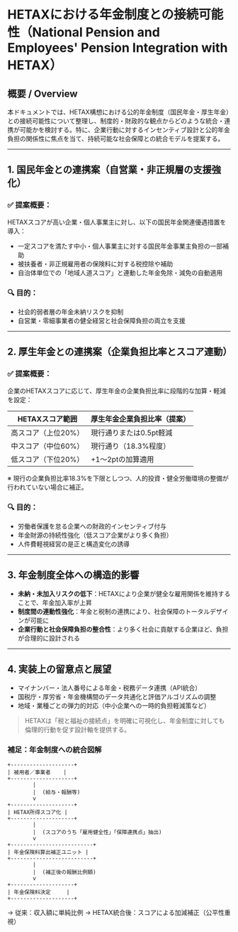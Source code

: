 # HETAXにおける年金制度との接続可能性（National Pension and Employees' Pension Integration with HETAX）

## 概要 / Overview

本ドキュメントでは、HETAX構想における公的年金制度（国民年金・厚生年金）との接続可能性について整理し、制度的・財政的な観点からどのような統合・連携が可能かを検討する。特に、企業行動に対するインセンティブ設計と公的年金負担の関係性に焦点を当て、持続可能な社会保障との統合モデルを提案する。

---

## 1. 国民年金との連携案（自営業・非正規層の支援強化）

### ✅ 提案概要：

HETAXスコアが高い企業・個人事業主に対し、以下の国民年金関連優遇措置を導入：

* 一定スコアを満たす中小・個人事業主に対する国民年金事業主負担の一部補助
* 被扶養者・非正規雇用者の保険料に対する税控除や補助
* 自治体単位での「地域人道スコア」と連動した年金免除・減免の自動適用

### 🔍 目的：

* 社会的弱者層の年金未納リスクを抑制
* 自営業・零細事業者の健全経営と社会保障負担の両立を支援

---

## 2. 厚生年金との連携案（企業負担比率とスコア連動）

### ✅ 提案概要：

企業のHETAXスコアに応じて、厚生年金の企業負担比率に段階的な加算・軽減を設定：

| HETAXスコア範囲  | 厚生年金企業負担比率（提案） |
| ----------- | -------------- |
| 高スコア（上位20%） | 現行通りまたは0.5pt軽減 |
| 中スコア（中位60%） | 現行通り（18.3%程度）  |
| 低スコア（下位20%） | +1〜2ptの加算適用    |

※ 現行の企業負担比率18.3%を下限としつつ、人的投資・健全労働環境の整備が行われていない場合に補正。

### 🔍 目的：

* 労働者保護を怠る企業への財政的インセンティブ付与
* 年金財源の持続性強化（低スコア企業がより多く負担）
* 人件費軽視経営の是正と構造変化の誘導

---

## 3. 年金制度全体への構造的影響

* **未納・未加入リスクの低下**：HETAXにより企業が健全な雇用関係を維持することで、年金加入率が上昇
* **制度間の連動性強化**：年金と税制の連携により、社会保障のトータルデザインが可能に
* **企業行動と社会保障負担の整合性**：より多く社会に貢献する企業ほど、負担が合理的に設計される

---

## 4. 実装上の留意点と展望

* マイナンバー・法人番号による年金・税務データ連携（API統合）
* 国税庁・厚労省・年金機構間のデータ共通化と評価アルゴリズムの調整
* 地域・業種ごとの弾力的対応（中小企業への一時的負担軽減策など）

> HETAXは「税と福祉の接続点」を明確に可視化し、年金制度に対しても倫理的行動を促す設計軸を提供する。


### 補足：年金制度への統合図解

```
+--------------------+
| 被用者／事業者    |
+--------------------+
        |
        |  (給与・報酬等)
        v
+--------------------+
| HETAX所得スコア化 |
+--------------------+
        |
        |  (スコアのうち「雇用健全性」「保障連携点」抽出)
        v
+--------------------------+
| 年金保険料算出補正ユニット |
+--------------------------+
        |
        |  (補正後の報酬比例額)
        v
+--------------------+
| 年金保険料決定     |
+--------------------+
```

→ 従来：収入額に単純比例 → HETAX統合後：スコアによる加減補正（公平性重視）